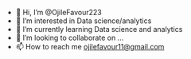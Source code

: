 - 👋 Hi, I’m @OjileFavour223
- 👀 I’m interested in Data science/analytics
- 🌱 I’m currently learning Data science and analytics
- 💞️ I’m looking to collaborate on ...
- 📫 How to reach me ojilefavour11@gmail.com

<!---
OjileFavour223/OjileFavour223 is a ✨ special ✨ repository because its `README.md` (this file) appears on your GitHub profile.
You can click the Preview link to take a look at your changes.
--->
